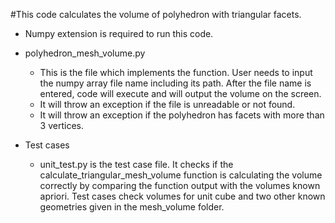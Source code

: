 #This code calculates the volume of polyhedron with triangular facets. 

* Numpy extension is required to run this code. 

* polyhedron_mesh_volume.py 
    * This is the file which implements the function. User needs to input the numpy array file name including its path. After the file name
      is entered, code will execute and will output the volume on the screen. 
    * It will throw an exception if the file is unreadable or not found. 
    * It will throw an exception if the polyhedron has facets with more than 3 vertices.

* Test cases 
  * unit_test.py  is the test case file.  It checks if the calculate_triangular_mesh_volume function is calculating the volume
    correctly by comparing the function output with the volumes known apriori.  Test cases check volumes for unit cube and two
    other known geometries given in the mesh_volume folder. 

